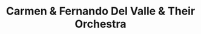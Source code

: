 ---
title: "Carmen & Fernando Del Valle & Their Orchestra"
summary: ""
image: "carmen-fernando-del-valle-their-orchestra.jpg"
---